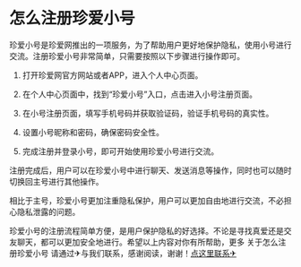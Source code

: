 # 怎么注册珍爱小号

珍爱小号是珍爱网推出的一项服务，为了帮助用户更好地保护隐私，使用小号进行交流。注册珍爱小号非常简单，只需要按照以下步骤进行操作即可。

1. 打开珍爱网官方网站或者APP，进入个人中心页面。

2. 在个人中心页面中，找到“珍爱小号”入口，点击进入小号注册页面。

3. 在小号注册页面，填写手机号码并获取验证码，验证手机号码的真实性。

4. 设置小号昵称和密码，确保密码安全性。

5. 完成注册并登录小号，即可开始使用珍爱小号进行交流。

注册完成后，用户可以在珍爱小号中进行聊天、发送消息等操作，同时也可以随时切换回主号进行其他操作。

相比于主号，珍爱小号更加注重隐私保护，用户可以更加自由地进行交流，不必担心隐私泄露的问题。

珍爱小号的注册流程简单方便，是用户保护隐私的好选择。不论是寻找真爱还是交友聊天，都可以更加安全地进行。希望以上内容对你有所帮助，更多 关于怎么注册珍爱小号 请通过✈与我们联系，感谢阅读，谢谢！[点这里联系✈](https://c.k02.cc)
